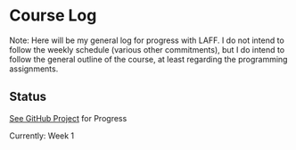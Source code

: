 # Course Log
Note: Here will be my general log for progress with LAFF.
I do not intend to follow the weekly schedule (various other commitments),
but I do intend to follow the general outline of the course, at least regarding the programming assignments.

## Status
[See GitHub Project](https://github.com/jesparent/LAFF-2.0xM/projects) for Progress

Currently: Week 1 
